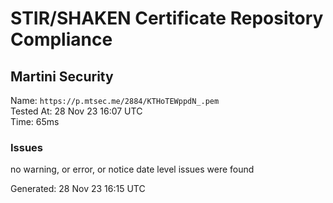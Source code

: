# STIR/SHAKEN Certificate Repository Compliance

## Martini Security

Name: `https://p.mtsec.me/2884/KTHoTEWppdN_.pem`\
Tested At: 28 Nov 23 16:07 UTC\
Time: 65ms

### Issues

no warning, or error, or notice date level issues were found

Generated: 28 Nov 23 16:15 UTC